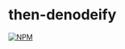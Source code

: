 # then-denodeify
[![NPM](https://nodei.co/npm/then-denodeify.png)](https://nodei.co/npm/then-denodeify/)
